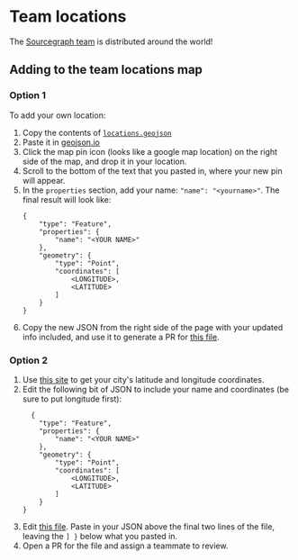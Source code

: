 # Team locations

The [Sourcegraph team](index.md) is distributed around the world!

<!-- https://docs.github.com/en/github/managing-files-in-a-repository/mapping-geojson-files-on-github#embedding-your-map-elsewhere -->
<script src="https://embed.github.com/view/geojson/sourcegraph/about/main/handbook/company/team/locations.geojson"></script>

## Adding to the team locations map

### Option 1

To add your own location:

1. Copy the contents of [`locations.geojson`](https://raw.githubusercontent.com/sourcegraph/about/main/handbook/company/team/locations.geojson)
1. Paste it in [geojson.io](https://geojson.io)
1. Click the map pin icon (looks like a google map location) on the right side of the map, and drop it in your location.
1. Scroll to the bottom of the text that you pasted in, where your new pin will appear.
1. In the `properties` section, add your name: `"name": "<yourname>"`. The final result will look like:
   ```
   {
       "type": "Feature",
       "properties": {
           "name": "<YOUR NAME>"
       },
       "geometry": {
           "type": "Point",
           "coordinates": [
               <LONGITUDE>,
               <LATITUDE>
           ]
       }
   }
   ```
1. Copy the new JSON from the right side of the page with your updated info included, and use it to generate a PR for [this file](https://github.com/sourcegraph/about/blob/main/handbook/company/team/locations.geojson).

### Option 2

1. Use [this site](https://www.latlong.net/) to get your city's latitude and longitude coordinates.
1. Edit the following bit of JSON to include your name and coordinates (be sure to put longitude first):
   ```
     {
       "type": "Feature",
       "properties": {
           "name": "<YOUR NAME>"
       },
       "geometry": {
           "type": "Point",
           "coordinates": [
               <LONGITUDE>,
               <LATITUDE>
           ]
       }
   }
   ```
1. Edit [this file](https://github.com/sourcegraph/about/blob/main/handbook/company/team/locations.geojson). Paste in your JSON above the final two lines of the file, leaving the `] }` below what you pasted in.
1. Open a PR for the file and assign a teammate to review.
